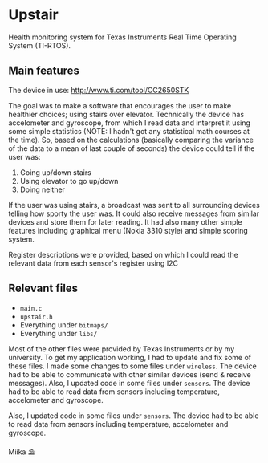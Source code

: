 # Upstair
Health monitoring system for Texas Instruments Real Time Operating System (TI-RTOS).

## Main features
The device in use: http://www.ti.com/tool/CC2650STK

The goal was to make a software that encourages the user to make healthier choices; using stairs over elevator. Technically the device has accelometer and gyroscope, from which I read data and interpret it using some simple statistics (NOTE: I hadn't got any statistical math courses at the time). So, based on the calculations (basically comparing the variance of the data to a mean of last couple of seconds) the device could tell if the user was:

1. Going up/down stairs
2. Using elevator to go up/down
3. Doing neither

If the user was using stairs, a broadcast was sent to all surrounding devices telling how sporty the user was. It could also receive messages from similar devices and store them for later reading. It had also many other simple features including graphical menu (Nokia 3310 style) and simple scoring system.

Register descriptions were provided, based on which I could read the relevant data from each sensor's register using I2C

## Relevant files
- `main.c`
- `upstair.h`
- Everything under `bitmaps/`
- Everything under `libs/`

Most of the other files were provided by Texas Instruments or by my university. To get my application working, I had to update and fix some of these files. I made some changes to some files under `wireless`. The device had to be able to communicate with other similar devices (send & receive messages).
Also, I updated code in some files under `sensors`. The device had to be able to read data from sensors including temperature, accelometer and gyroscope.

Also, I updated code in some files under `sensors`. The device had to be able to read data from sensors including temperature, accelometer and gyroscope.

Miika ⛱
